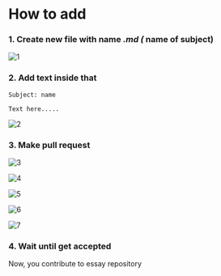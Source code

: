 # How to add

### 1. Create new file with name *.md (* name of subject)
![1](https://i.ibb.co/FJBzP37/Screenshot-168.png)

### 2. Add text inside that
```
Subject: name

Text here.....
```

![2](https://i.ibb.co/hDtFxZG/Screenshot-169.png)

### 3. Make pull request
![3](https://i.ibb.co/sKc2HDh/Screenshot-170.png)

![4](https://i.ibb.co/d21dwvr/Screenshot-171.png)

![5](https://i.ibb.co/2M0VkgR/Screenshot-172.png)

![6](https://i.ibb.co/MCxcg0P/Screenshot-173.png)

![7](https://i.ibb.co/VtPzhbf/Screenshot-174.png)

### 4. Wait until get accepted

Now, you contribute to essay repository
